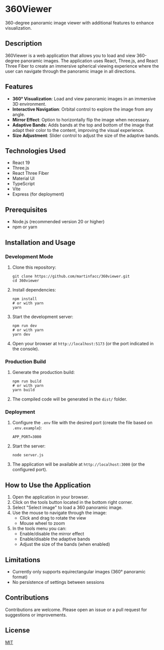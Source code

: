 # 360Viewer

360-degree panoramic image viewer with additional features to enhance visualization.

## Description

360Viewer is a web application that allows you to load and view 360-degree panoramic images. The application uses React, Three.js, and React Three Fiber to create an immersive spherical viewing experience where the user can navigate through the panoramic image in all directions.

## Features

- **360° Visualization**: Load and view panoramic images in an immersive 3D environment.
- **Interactive Navigation**: Orbital control to explore the image from any angle.
- **Mirror Effect**: Option to horizontally flip the image when necessary.
- **Adaptive Bands**: Adds bands at the top and bottom of the image that adapt their color to the content, improving the visual experience.
- **Size Adjustment**: Slider control to adjust the size of the adaptive bands.

## Technologies Used

- React 19
- Three.js
- React Three Fiber
- Material UI
- TypeScript
- Vite
- Express (for deployment)

## Prerequisites

- Node.js (recommended version 20 or higher)
- npm or yarn

## Installation and Usage

### Development Mode

1. Clone this repository:

   ```
   git clone https://github.com/martinfacc/360viewer.git
   cd 360viewer
   ```

2. Install dependencies:

   ```
   npm install
   # or with yarn
   yarn
   ```

3. Start the development server:

   ```
   npm run dev
   # or with yarn
   yarn dev
   ```

4. Open your browser at `http://localhost:5173` (or the port indicated in the console).

### Production Build

1. Generate the production build:

   ```
   npm run build
   # or with yarn
   yarn build
   ```

2. The compiled code will be generated in the `dist/` folder.

### Deployment

1. Configure the `.env` file with the desired port (create the file based on `.env.example`):

   ```
   APP_PORT=3000
   ```

2. Start the server:

   ```
   node server.js
   ```

3. The application will be available at `http://localhost:3000` (or the configured port).

## How to Use the Application

1. Open the application in your browser.
2. Click on the tools button located in the bottom right corner.
3. Select "Select image" to load a 360 panoramic image.
4. Use the mouse to navigate through the image:
   - Click and drag to rotate the view
   - Mouse wheel to zoom
5. In the tools menu you can:
   - Enable/disable the mirror effect
   - Enable/disable the adaptive bands
   - Adjust the size of the bands (when enabled)

## Limitations

- Currently only supports equirectangular images (360° panoramic format)
- No persistence of settings between sessions

## Contributions

Contributions are welcome. Please open an issue or a pull request for suggestions or improvements.

## License

[MIT](./LICENSE)
